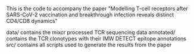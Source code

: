 This is the code to accompany the paper "Modelling T-cell receptors after SARS-CoV-2 vaccination and breakthrough infection reveals distinct CD4/CD8 dynamics"

data/ contains the mixcr processed TCR sequencing data
annotated/ contains the TCR clonotypes with their IMW DETECT epitope annotations
src/ contains all scripts used to generate the results from the paper

